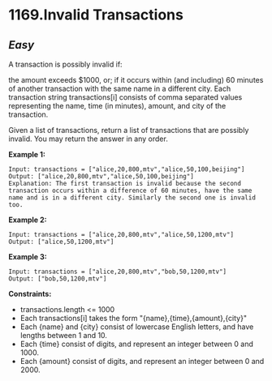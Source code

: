 1169.Invalid Transactions
=========

*Easy*
---------

A transaction is possibly invalid if:

the amount exceeds $1000, or;
if it occurs within (and including) 60 minutes of another transaction with the same name in a different city.
Each transaction string transactions[i] consists of comma separated values representing the name, time (in minutes), amount, and city of the transaction.

Given a list of transactions, return a list of transactions that are possibly invalid.  You may return the answer in any order.

**Example 1:**

    Input: transactions = ["alice,20,800,mtv","alice,50,100,beijing"]
    Output: ["alice,20,800,mtv","alice,50,100,beijing"]
    Explanation: The first transaction is invalid because the second transaction occurs within a difference of 60 minutes, have the same name and is in a different city. Similarly the second one is invalid too.

**Example 2:**

    Input: transactions = ["alice,20,800,mtv","alice,50,1200,mtv"]
    Output: ["alice,50,1200,mtv"]

**Example 3:**

    Input: transactions = ["alice,20,800,mtv","bob,50,1200,mtv"]
    Output: ["bob,50,1200,mtv"]

**Constraints:**

* transactions.length <= 1000
* Each transactions[i] takes the form "{name},{time},{amount},{city}"
* Each {name} and {city} consist of lowercase English letters, and have lengths between 1 and 10.
* Each {time} consist of digits, and represent an integer between 0 and 1000.
* Each {amount} consist of digits, and represent an integer between 0 and 2000.
